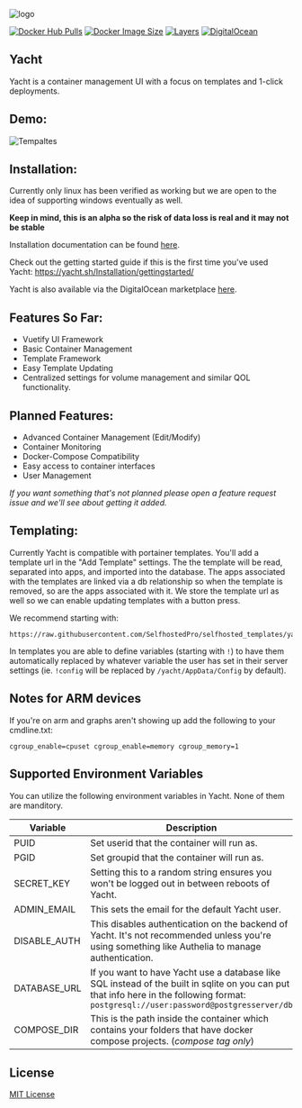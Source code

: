 ![logo](https://raw.githubusercontent.com/SelfhostedPro/Yacht/master/readme_media/Yacht_logo_1_dark.png "templates")

[![Docker Hub Pulls](https://img.shields.io/docker/pulls/selfhostedpro/yacht?color=%2341B883&label=Docker%20Pulls&logo=docker&logoColor=%23403d3d&style=for-the-badge)](https://hub.docker.com/r/selfhostedpro/yacht)
[![Docker Image Size](https://img.shields.io/docker/image-size/selfhostedpro/yacht/vue?color=%2341B883&label=Image%20Size&logo=docker&logoColor=%23403d3d&style=for-the-badge)](https://hub.docker.com/r/selfhostedpro/yacht)
[![Layers](https://img.shields.io/microbadger/layers/selfhostedpro/yacht?color=%2341B883&label=Layers&logo=docker&logoColor=%23403d3d&style=for-the-badge)](https://hub.docker.com/r/selfhostedpro/yacht)
[![DigitalOcean](https://raw.githubusercontent.com/SelfhostedPro/Yacht/docker-compose-api/readme_media/do-btn-blue.svg)](https://marketplace.digitalocean.com/apps/yacht?refcode=b68dee19dbf6)

## Yacht
Yacht is a container management UI with a focus on templates and 1-click deployments.

## Demo:
![Tempaltes](https://raw.githubusercontent.com/SelfhostedPro/Yacht/master/readme_media/Yacht-Demo.gif "templates")

## Installation:
Currently only linux has been verified as working but we are open to the idea of supporting windows eventually as well.

**Keep in mind, this is an alpha so the risk of data loss is real and it may not be stable**

Installation documentation can be found [here](https://yacht.sh/Installation/yacht/).

Check out the getting started guide if this is the first time you've used Yacht: https://yacht.sh/Installation/gettingstarted/

Yacht is also available via the DigitalOcean marketplace [here](https://marketplace.digitalocean.com/apps/yacht?refcode=b68dee19dbf6).

## Features So Far:
* Vuetify UI Framework
* Basic Container Management
* Template Framework
* Easy Template Updating
* Centralized settings for volume management and similar QOL functionality.


## Planned Features:
* Advanced Container Management (Edit/Modify)
* Container Monitoring
* Docker-Compose Compatibility
* Easy access to container interfaces
* User Management

*If you want something that's not planned please open a feature request issue and we'll see about getting it added.*

## Templating:
Currently Yacht is compatible with portainer templates. You'll add a template url in the "Add Template" settings. The the template will be read, separated into apps, and imported into the database. The apps associated with the templates are linked via a db relationship so when the template is removed, so are the apps associated with it. We store the template url as well so we can enable updating templates with a button press.

We recommend starting with: 
```
https://raw.githubusercontent.com/SelfhostedPro/selfhosted_templates/yacht/Template/template.json
```

In templates you are able to define variables (starting with `!`) to have them automatically replaced by whatever variable the user has set in their server settings (ie. `!config` will be replaced by `/yacht/AppData/Config` by default). 

## Notes for ARM devices
If you're on arm and graphs aren't showing up add the following to your cmdline.txt:
```
cgroup_enable=cpuset cgroup_enable=memory cgroup_memory=1
```
## Supported Environment Variables
You can utilize the following environment variables in Yacht. None of them are manditory.

| Variable  | Description |
| ------------- | ------------- |
| PUID | Set userid that the container will run as. |
| PGID | Set groupid that the container will run as. |
| SECRET_KEY  | Setting this to a random string ensures you won't be logged out in between reboots of Yacht.  |
| ADMIN_EMAIL  | This sets the email for the default Yacht user.  |
| DISABLE_AUTH  | This disables authentication on the backend of Yacht. It's not recommended unless you're using something like Authelia to manage authentication.  |
| DATABASE_URL | If you want to have Yacht use a database like SQL instead of the built in sqlite on you can put that info here in the following format: `postgresql://user:password@postgresserver/db` |
| COMPOSE_DIR | This is the path inside the container which contains your folders that have docker compose projects. (*compose tag only*)|
## License
[MIT License](LICENSE.md)
